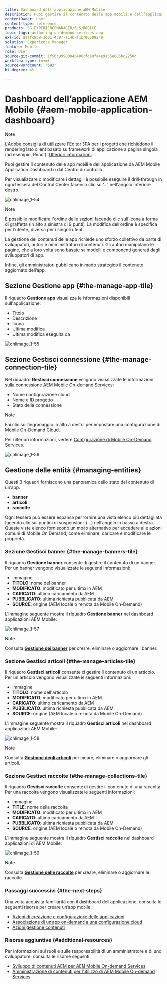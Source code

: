 ```yaml
---
title: Dashboard dell’applicazione AEM Mobile
description: Puoi gestire il contenuto delle app mobili e dell’applicazione da AEM Mobile Application Dashboard o dal Centro di controllo. Per ulteriori informazioni, segui questa pagina.
contentOwner: User
content-type: reference
products: SG_EXPERIENCEMANAGER/6.5/MOBILE
topic-tags: authoring-on-demand-services-app
exl-id: daafc8b8-3c01-4c97-a14b-f1b706600249
solution: Experience Manager
feature: Mobile
role: User
source-git-commit: 1f56c99980846400cfde8fa4e9a55e885bc2258d
workflow-type: tm+mt
source-wordcount: '603'
ht-degree: 4%

---
```


# Dashboard dell’applicazione AEM Mobile {#aem-mobile-application-dashboard}

>[!NOTE]
>
>L’Adobe consiglia di utilizzare l’Editor SPA per i progetti che richiedono il rendering lato client basato su framework di applicazione a pagina singola (ad esempio, React). [Ulteriori informazioni](/help/sites-developing/spa-overview.md).

Puoi gestire il contenuto delle app mobili e dell’applicazione da AEM Mobile Application Dashboard o dal Centro di controllo.

Per visualizzare o modificare i dettagli, è possibile eseguire il drill-through in ogni tessera del Control Center facendo clic su &#39;...&#39; nell&#39;angolo inferiore destro.

![chlimage_1-54](assets/chlimage_1-54.png)

>[!NOTE]
>
>È possibile modificare l&#39;ordine delle sezioni facendo clic sull&#39;icona a forma di graffetta (in alto a sinistra di 9 punti). La modifica dell’ordine è specifica per l’utente, diversa per i singoli utenti.

La gestione dei contenuti delle app richiede uno sforzo collettivo da parte di sviluppatori, autori e amministratori di contenuti. Gli autori manipolano le pagine, che a loro volta sono basate su modelli e componenti generati dagli sviluppatori di app.

Infine, gli amministratori pubblicano in modo strategico il contenuto aggiornato dell’app.

## Sezione Gestione app {#the-manage-app-tile}

Il riquadro **Gestione app** visualizza le informazioni disponibili sull&#39;applicazione:

* Titolo
* Descrizione
* Icona
* Ultima modifica
* Ultima modifica eseguita da

![chlimage_1-55](assets/chlimage_1-55.png)

## Sezione Gestisci connessione {#the-manage-connection-tile}

Nel riquadro **Gestisci connessione** vengono visualizzate le informazioni sulla connessione AEM Mobile On-demand Services:

* Nome configurazione cloud
* Nome e ID progetto
* Stato della connessione

>[!NOTE]
>
>Fai clic sull’ingranaggio in alto a destra per impostare una configurazione di Mobile On-Demand Cloud.
>
>Per ulteriori informazioni, vedere [Configurazione di Mobile On-Demand Services](/help/mobile/mobile-on-demand-associating-an-on-demand-app-to-cloud-configuration.md).

![chlimage_1-56](assets/chlimage_1-56.png)

## Gestione delle entità {#managing-entities}

Questi 3 riquadri forniscono una panoramica dello stato del contenuto di un’app:

* **banner**
* **articoli**
* **raccolte**

Ogni tessera può essere espansa per fornire una vista elenco più dettagliata facendo clic sui puntini di sospensione (...) nell’angolo in basso a destra. Queste viste elenco forniscono un modo alternativo per accedere alle azioni comuni di Mobile On Demand, come eliminare, caricare e modificare le proprietà.

### Sezione Gestisci banner {#the-manage-banners-tile}

Il riquadro **Gestione banner** consente di gestire il contenuto di un banner. Per un banner vengono visualizzate le seguenti informazioni:

* immagine
* **TITOLO**: nome del banner
* **MODIFICATO**: modificato per ultimo in AEM
* **CARICATO**: ultimo caricamento da AEM
* **PUBBLICATO**: ultima richiesta pubblicata da AEM
* **SOURCE**: origine (AEM locale o remota da Mobile On-Demand)

L&#39;immagine seguente mostra il riquadro **Gestione banner** nel dashboard applicazioni AEM Mobile:

![chlimage_1-57](assets/chlimage_1-57.png)

>[!NOTE]
>
>Consulta **[Gestione dei banner](/help/mobile/mobile-on-demand-managing-banners.md)** per creare, eliminare o aggiornare i banner.

### Sezione Gestisci articoli {#the-manage-articles-tile}

Il riquadro **Gestisci articoli** consente di gestire il contenuto di un articolo. Per un articolo vengono visualizzate le seguenti informazioni:

* immagine
* **TITOLO**: nome dell&#39;articolo
* **MODIFICATO**: modificato per ultimo in AEM
* **CARICATO**: ultimo caricamento da AEM
* **PUBBLICATO**: ultima richiesta pubblicata da AEM
* **SOURCE**: origine (AEM locale o remota da Mobile On-Demand)

L&#39;immagine seguente mostra il riquadro **Gestisci articoli** nel dashboard applicazioni AEM Mobile:

![chlimage_1-58](assets/chlimage_1-58.png)

>[!NOTE]
>
>Consulta [**Gestione degli articoli**](/help/mobile/mobile-on-demand-managing-articles.md) per creare, eliminare o aggiornare gli articoli.

### Sezione Gestisci raccolte {#the-manage-collections-tile}

Il riquadro **Gestisci raccolte** consente di gestire il contenuto di una raccolta. Per una raccolta vengono visualizzate le seguenti informazioni:

* immagine
* **TITLE**: nome della raccolta
* **MODIFICATO**: modificato per ultimo in AEM
* **CARICATO**: ultimo caricamento da AEM
* **PUBBLICATO**: ultima richiesta pubblicata da AEM
* **SOURCE**: origine (AEM locale o remota da Mobile On-Demand)

L&#39;immagine seguente mostra il riquadro **Gestisci raccolte** nel dashboard applicazioni di AEM Mobile:

![chlimage_1-59](assets/chlimage_1-59.png)

>[!NOTE]
>
>Consulta **[Gestione delle raccolte](/help/mobile/mobile-on-demand-managing-collections.md)** per creare, eliminare o aggiornare le raccolte.

### Passaggi successivi {#the-next-steps}

Una volta acquisita familiarità con il dashboard dell’applicazione, consulta le seguenti risorse per creare un’app mobile:

* [Azioni di creazione e configurazione delle applicazioni](/help/mobile/mobile-apps-ondemand-application-create-configure-action.md)
* [Associazione di un’app on-demand a una configurazione cloud](/help/mobile/mobile-on-demand-associating-an-on-demand-app-to-cloud-configuration.md)
* [Azioni gestione contenuti](/help/mobile/mobile-apps-ondemand-manage-content-ondemand.md)

### Risorse aggiuntive {#additional-resources}

Per informazioni sui ruoli e sulle responsabilità di un amministratore e di uno sviluppatore, consulta le risorse seguenti:

* [Sviluppo di contenuti AEM per AEM Mobile On-demand Services](/help/mobile/aem-mobile-on-demand.md)
* [Amministrazione di contenuti per l’utilizzo di AEM Mobile On-demand Services](/help/mobile/aem-mobile.md)
